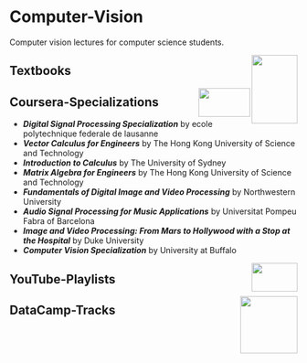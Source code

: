 # Computer-Vision
Computer vision lectures for computer science students.

<img align="right" width="80" height="120" src="https://github.com/cs-MohamedAyman/Computer-Science-Textbooks/blob/master/logos/textbooks.jpg">

## Textbooks

<img align="right" width="90" height="50" src="https://github.com/cs-MohamedAyman/Coursera-Specializations/blob/master/organizations-logos/coursera.jpg">

## Coursera-Specializations

* ***Digital Signal Processing Specialization*** by ecole polytechnique federale de lausanne
* ***Vector Calculus for Engineers*** by The Hong Kong University of Science and Technology
* ***Introduction to Calculus*** by The University of Sydney
* ***Matrix Algebra for Engineers*** by The Hong Kong University of Science and Technology
* ***Fundamentals of Digital Image and Video Processing*** by Northwestern University
* ***Audio Signal Processing for Music Applications*** by Universitat Pompeu Fabra of Barcelona
* ***Image and Video Processing: From Mars to Hollywood with a Stop at the Hospital*** by Duke University
* ***Computer Vision Specialization*** by University at Buffalo

<img align="right" width="80" height="50" src="https://github.com/cs-MohamedAyman/YouTube-Playlists/blob/master/organizations-logos/youtube.jpg">

## YouTube-Playlists

<img align="right" width="100" height="100" src="https://github.com/cs-MohamedAyman/DataCamp-Tracks/blob/master/organizations-logos/datacamp.jpg">

## DataCamp-Tracks
